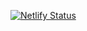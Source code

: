 [![Netlify Status](https://api.netlify.com/api/v1/badges/93d48056-d0a7-4dce-bc7f-7c39b54b3e24/deploy-status)](https://app.netlify.com/sites/yarixaportfolio/deploys)